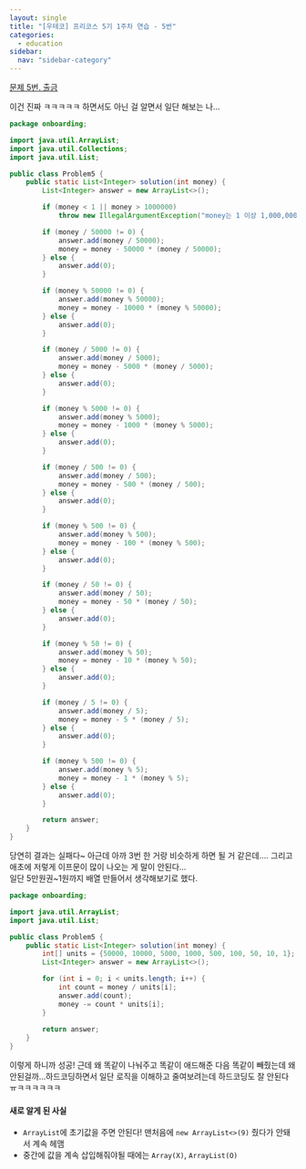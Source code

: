 ```yaml
---
layout: single
title: "[우테코] 프리코스 5기 1주차 연습 - 5번"
categories:
  - education
sidebar:
  nav: "sidebar-category"
---
```


[문제 5번. 출금](https://github.com/woowacourse-precourse/java-onboarding/blob/main/docs/PROBLEM5.md)

이건 진짜 ㅋㅋㅋㅋㅋ 하면서도 아닌 걸 알면서 일단 해보는 나...

``` java
package onboarding;

import java.util.ArrayList;
import java.util.Collections;
import java.util.List;

public class Problem5 {
    public static List<Integer> solution(int money) {
        List<Integer> answer = new ArrayList<>();

        if (money < 1 || money > 1000000)
            throw new IllegalArgumentException("money는 1 이상 1,000,000 이하인 자연수이다.");

        if (money / 50000 != 0) {
            answer.add(money / 50000);
            money = money - 50000 * (money / 50000);
        } else {
            answer.add(0);
        }

        if (money % 50000 != 0) {
            answer.add(money % 50000);
            money = money - 10000 * (money % 50000);
        } else {
            answer.add(0);
        }

        if (money / 5000 != 0) {
            answer.add(money / 5000);
            money = money - 5000 * (money / 5000);
        } else {
            answer.add(0);
        }

        if (money % 5000 != 0) {
            answer.add(money % 5000);
            money = money - 1000 * (money % 5000);
        } else {
            answer.add(0);
        }

        if (money / 500 != 0) {
            answer.add(money / 500);
            money = money - 500 * (money / 500);
        } else {
            answer.add(0);
        }

        if (money % 500 != 0) {
            answer.add(money % 500);
            money = money - 100 * (money % 500);
        } else {
            answer.add(0);
        }

        if (money / 50 != 0) {
            answer.add(money / 50);
            money = money - 50 * (money / 50);
        } else {
            answer.add(0);
        }

        if (money % 50 != 0) {
            answer.add(money % 50);
            money = money - 10 * (money % 50);
        } else {
            answer.add(0);
        }

        if (money / 5 != 0) {
            answer.add(money / 5);
            money = money - 5 * (money / 5);
        } else {
            answer.add(0);
        }

        if (money % 500 != 0) {
            answer.add(money % 5);
            money = money - 1 * (money % 5);
        } else {
            answer.add(0);
        }

        return answer;
    }
}
```

당연히 결과는 실패다~ 아근데 아까 3번 한 거랑 비슷하게 하면 될 거 같은데.... 그리고 애초에 저렇게 이프문이 많이 나오는 게 말이 안된다...<br />
일단 5만원권~1원까지 배열 만들어서 생각해보기로 했다.

``` java
package onboarding;

import java.util.ArrayList;
import java.util.List;

public class Problem5 {
    public static List<Integer> solution(int money) {
        int[] units = {50000, 10000, 5000, 1000, 500, 100, 50, 10, 1};
        List<Integer> answer = new ArrayList<>();

        for (int i = 0; i < units.length; i++) {
            int count = money / units[i];
            answer.add(count);
            money -= count * units[i];
        }
        
        return answer;
    }
}
```

이렇게 하니까 성공! 근데 왜 똑같이 나눠주고 똑같이 애드해준 다음 똑같이 빼줬는데 왜 안된걸까...하드코딩하면서 일단 로직을 이해하고 줄여보려는데 하드코딩도 잘 안된다 ㅠㅋㅋㅋㅋㅋㅋ

#### 새로 알게 된 사실
- `ArrayList`에 초기값을 주면 안된다! 맨처음에 `new ArrayList<>(9)` 줬다가 안돼서 계속 헤맴
- 중간에 값을 계속 삽입해줘야될 때에는 `Array(X)`, `ArrayList(O)`
